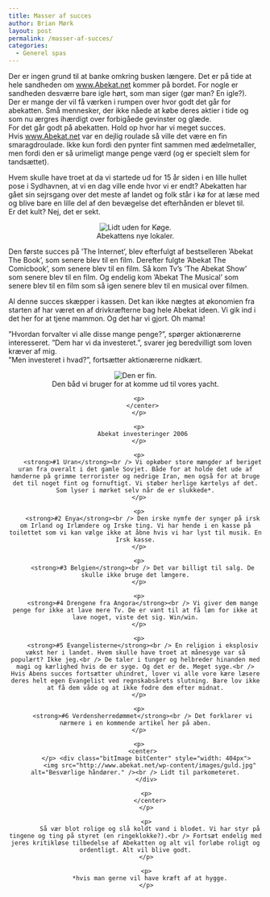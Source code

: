 ```yaml
---
title: Masser af succes
author: Brian Mørk
layout: post
permalink: /masser-af-succes/
categories:
  - Generel spas
---
```

Der er ingen grund til at banke omkring busken længere. Det er på tide at hele sandheden om www.Abekat.net kommer på bordet. For nogle er sandheden desværre bare igle hørt, som man siger (gør man? En igle?).  
Der er mange der vil få værken i rumpen over hvor godt det går for abekatten. Små mennesker, der ikke nåede at købe deres aktier i tide og som nu ærgres ihærdigt over forbigåede gevinster og glæde.  
For det går godt på abekatten. Hold op hvor har vi meget succes.  
Hvis www.Abekat.net var en dejlig roulade så ville det være en fin smaragdroulade. Ikke kun fordi den pynter fint sammen med ædelmetaller, men fordi den er så urimeligt mange penge værd (og er specielt slem for tandsættet).

<!--more-->

Hvem skulle have troet at da vi startede ud for 15 år siden i en lille hullet pose i Sydhavnen, at vi en dag ville ende hvor vi er endt? Abekatten har gået sin sejrsgang over det meste af landet og folk står i kø for at læse med og blive bare en lille del af den bevægelse det efterhånden er blevet til.  
Er det kult? Nej, det er sekt.

<center>
  </p> <div class="bitImage bitCenter" style="width: 404px">
    <img src="http://www.abekat.net/wp-content/images/hq.jpg" alt="Lidt uden for Køge." /><br /> Abekattens nye lokaler.
  </div>
  
  <p>
    </center>
  </p>
  
  <p>
    Den første succes på ’The Internet’, blev efterfulgt af bestselleren ’Abekat The Book’, som senere blev til en film. Derefter fulgte ’Abekat The Comicbook’, som senere blev til en film. Så kom Tv’s ’The Abekat Show’ som senere blev til en film. Og endelig kom ’Abekat The Musical’ som senere blev til en film som så igen senere blev til en musical over filmen.
  </p>
  
  <p>
    Al denne succes skæpper i kassen. Det kan ikke nægtes at økonomien fra starten af har været en af drivkræfterne bag hele Abekat ideen. Vi gik ind i det her for at tjene mammon. Og det har vi gjort. Oh mama!
  </p>
  
  <p>
    ”Hvordan forvalter vi alle disse mange penge?”, spørger aktionærerne interesseret. ”Dem har vi da investeret.”, svarer jeg beredvilligt som loven kræver af mig.<br /> ”Men investeret i hvad?”, fortsætter aktionærerne nidkært.
  </p>
  
  <p>
    <center>
      </p> <div class="bitImage bitCenter" style="width: 404px">
        <img src="http://www.abekat.net/wp-content/images/Yacht.jpg" alt="Den er fin." /><br /> Den båd vi bruger for at komme ud til vores yacht.
      </div>
      
      <p>
        </center>
      </p>
      
      <p>
        Abekat investeringer 2006
      </p>
      
      <p>
        <strong>#1 Uran</strong><br /> Vi opkøber store mængder af beriget uran fra overalt i det gamle Sovjet. Både for at holde det ude af hænderne på grimme terrorister og nedrige Iran, men også for at bruge det til noget fint og fornuftigt. Vi støber herlige kærtelys af det. Som lyser i mørket selv når de er slukkede*.
      </p>
      
      <p>
        <strong>#2 Enya</strong><br /> Den irske nymfe der synger på irsk om Irland og Irlændere og Irske ting. Vi har hende i en kasse på toilettet som vi kan vælge ikke at åbne hvis vi har lyst til musik. En Irsk kasse.
      </p>
      
      <p>
        <strong>#3 Belgien</strong><br /> Det var billigt til salg. De skulle ikke bruge det længere.
      </p>
      
      <p>
        <strong>#4 Drengene fra Angora</strong><br /> Vi giver dem mange penge for ikke at lave mere Tv. De er vant til at få løn for ikke at lave noget, viste det sig. Win/win.
      </p>
      
      <p>
        <strong>#5 Evangelisterne</strong><br /> En religion i eksplosiv vækst her i landet. Hvem skulle have troet at månesyge var så populært? Ikke jeg.<br /> De taler i tunger og helbreder hinanden med magi og kærlighed hvis de er syge. Og det er de. Meget syge.<br /> Hvis Abens succes fortsætter uhindret, lover vi alle vore kære læsere deres helt egen Evangelist ved regnskabsårets slutning. Bare lov ikke at få dem våde og at ikke fodre dem efter midnat.
      </p>
      
      <p>
        <strong>#6 Verdensherredømmet</strong><br /> Det forklarer vi nærmere i en kommende artikel her på aben.
      </p>
      
      <p>
        <center>
          </p> <div class="bitImage bitCenter" style="width: 404px">
            <img src="http://www.abekat.net/wp-content/images/guld.jpg" alt="Besværlige håndører." /><br /> Lidt til parkometeret.
          </div>
          
          <p>
            </center>
          </p>
          
          <p>
            Så vær blot rolige og slå koldt vand i blodet. Vi har styr på tingene og ting på styret (en ringeklokke?).<br /> Fortsæt endelig med jeres kritikløse tilbedelse af Abekatten og alt vil forløbe roligt og ordentligt. Alt vil blive godt.
          </p>
          
          <p>
            *hvis man gerne vil have kræft af at hygge.
          </p>